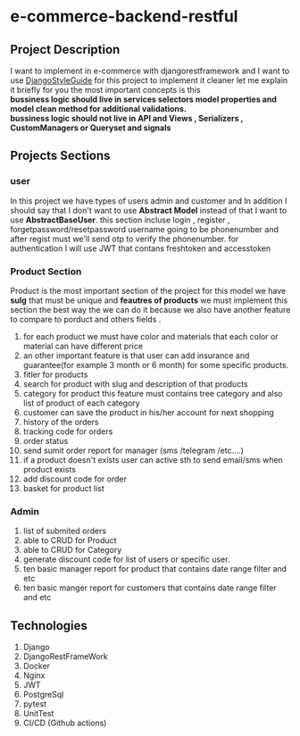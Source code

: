 # e-commerce-backend-restful
## Project Description 
I want to implement in e-commerce with djangorestframework and I want to use [DjangoStyleGuide](https://github.com/HackSoftware/Django-Styleguide#how-to-ask-a-question-or-propose-something) for this project to implement it cleaner let me explain it briefly for you the most important concepts is this<br> 
**bussiness logic should live in services selectors model properties and model clean method for additional validations.**<br>
**bussiness logic should not live in API and Views , Serializers , CustomManagers or Queryset and signals**

## Projects Sections
### user
In this project we have  types of users admin and customer and In addition I should say that I don't want to use **Abstract Model** instead of that  I want to use **AbstractBaseUser**.
this section incluse login , register , forgetpassword/resetpassword  username going to be phonenumber and after regist must we'll send otp to verify the phonenumber.
for authentication I will use JWT that contans freshtoken and accesstoken
### Product Section
Product is the most important section of the project for this model we have **sulg** that must be unique  and **feautres of products** we must implement this section the best way the we can do it  because we also have another feature to compare to porduct and others fields .
1. for each product we must have color and materials that each color or material can have different price 
1. an other important feature is that user can add insurance and guarantee(for example 3 month or 6 month) for some specific products.<br>
1. fitler for products <br>
1. search for product with slug and description of that products<br>
1. category for product this feature must contains tree category and also list of product of each category<br>
1. customer can save the product in his/her account for next shopping 
1. history of the orders
1. tracking code for orders
1. order status
1. send sumit order report for manager (sms /telegram /etc....)
1. if a product doesn't exists user can active sth to send email/sms when product exists 
1. add discount code for order
1. basket for product list
### Admin
1. list of submited orders
1. able to CRUD for Product
1. able to CRUD for Category
1. generate discount code for list of users or specific user.
1. ten basic manager report for product that contains date range filter and etc
1. ten basic manger report for customers that contains date range filter and etc
## Technologies
1. Django
1. DjangoRestFrameWork
1. Docker
1. Nginx
1. JWT 
1. PostgreSql
1. pytest
1. UnitTest
1. CI/CD (Github actions)
